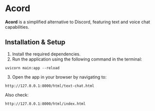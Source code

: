 # Acord

**Acord** is a simplified alternative to Discord, featuring text and voice chat capabilities.

## Installation & Setup

1. Install the required dependencies.
2. Run the application using the following command in the terminal:

```
uvicorn main:app --reload
```

3. Open the app in your browser by navigating to:

```plaintext
http://127.0.0.1:8000/html/text-chat.html
```
Also check:
```plaintext
http://127.0.0.1:8000/html/index.html
```

